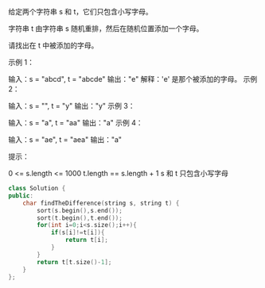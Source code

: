 给定两个字符串 s 和 t，它们只包含小写字母。

字符串 t 由字符串 s 随机重排，然后在随机位置添加一个字母。

请找出在 t 中被添加的字母。

 

示例 1：

输入：s = "abcd", t = "abcde"
输出："e"
解释：'e' 是那个被添加的字母。
示例 2：

输入：s = "", t = "y"
输出："y"
示例 3：

输入：s = "a", t = "aa"
输出："a"
示例 4：

输入：s = "ae", t = "aea"
输出："a"


提示：

0 <= s.length <= 1000
t.length == s.length + 1
s 和 t 只包含小写字母

```cpp
class Solution {
public:
    char findTheDifference(string s, string t) {
        sort(s.begin(),s.end());
        sort(t.begin(),t.end());
        for(int i=0;i<s.size();i++){
            if(s[i]!=t[i]){
                return t[i];
            }
        }
        return t[t.size()-1];
    }
};
```

